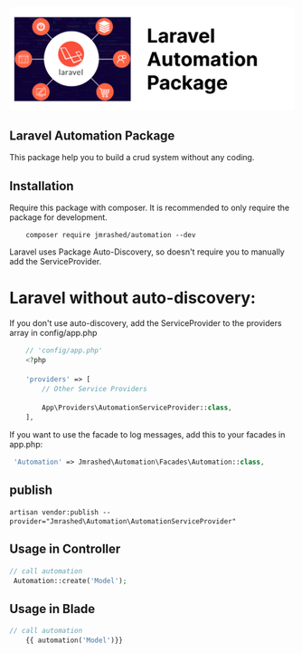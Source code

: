 <img src="Laravel-Automation-Package.jpg" width="1190"/>

## Laravel Automation Package

This package help you to build a crud system without any coding.

## Installation

Require this package with composer. It is recommended to only require the package for development.

```
    composer require jmrashed/automation --dev
```

Laravel uses Package Auto-Discovery, so doesn't require you to manually add the ServiceProvider.

# Laravel without auto-discovery:

If you don't use auto-discovery, add the ServiceProvider to the providers array in config/app.php

```php
    // 'config/app.php'
    <?php

    'providers' => [
        // Other Service Providers

        App\Providers\AutomationServiceProvider::class,
    ],
```

If you want to use the facade to log messages, add this to your facades in app.php:

```php
 'Automation' => Jmrashed\Automation\Facades\Automation::class,
```

## publish

```
artisan vendor:publish --provider="Jmrashed\Automation\AutomationServiceProvider"

```

## Usage in Controller

```php
// call automation
 Automation::create('Model');

```

## Usage in Blade

```php
// call automation
    {{ automation('Model')}}
```
